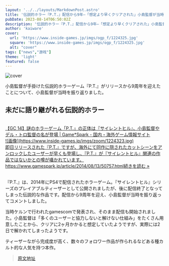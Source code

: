 ```yaml
---
layout: '../../layouts/MarkdownPost.astro'
title: '伝説的ホラー『P.T.』配信から9年―「想定より早くクリアされた」小島監督が当時を振り返る'
pubDate: 2023-08-14T06:50:02Z
description: '伝説的ホラー『P.T.』配信から9年―「想定より早くクリアされた」小島監督が当時を振り返る'
author: 'kaiware'
cover:
  url: 'https://www.inside-games.jp/imgs/ogp_f/1224325.jpg'
  square: 'https://www.inside-games.jp/imgs/ogp_f/1224325.jpg'
  alt: "cover"
tags: ["news","游戏"]
theme: 'light'
featured: false
---
```


![cover](https://www.inside-games.jp/imgs/ogp_f/1224325.jpg)

<figure class="ctms-editor-twitter"><blockquote class="twitter-tweet" data-conversation=""><a href="https://twitter.com/thegameawards/status/1690415845082886144"></a></blockquote><script async="" charset="utf-8" src="https://platform.twitter.com/widgets.js"></script></figure><p>小島監督が手掛けた伝説的ホラーゲーム『P.T.』がリリースから9周年を迎えたことについて、小島監督が当時を振り返りました。</p><h2>未だに語り継がれる伝説的ホラー</h2><br><div class="link-card"><a href="https://www.gamespark.jp/article/2014/08/13/50757.html" target="_blank"><div class="link-card-title">【GC 14】謎のホラーゲーム「P.T.」の正体は『サイレントヒル』、小島監督やデル・トロ監督の名が登場 | Game*Spark - 国内・海外ゲーム情報サイト</div><div class="link-card-image">![画像](https://www.inside-games.jp/imgs/zoom/1224323.jpg)</div><div class="link-card-cap">即日リリースされた『P.T.』ですが、海外にて同作に隠されたカットシーンをアンロックしたユーザーが早くも登場し、『P.T.』が『サイレントヒル』関連の作品ではないかとの噂が囁かれています。</div><div class="link-card-url"><span class="link-card-urltxt">https://www.gamespark.jp/article/2014/08/13/50757.html</span><span class="link-card-btn">続きを読む »</span></div></a></div><br><p>『P.T.』は、2014年にPS4で配信されたホラーゲーム。『サイレントヒル』シリーズのプレイアブルティーザーとして公開されましたが、後に配信終了となってしまった伝説的な作品です。配信から9周年を迎え、小島監督が当時を振り返ってコメントしました。</p><figure class="ctms-editor-twitter"><blockquote class="twitter-tweet" data-conversation=""><a href="https://twitter.com/Kojima_Hideo/status/1690354733423501312"></a></blockquote><script async="" charset="utf-8" src="https://platform.twitter.com/widgets.js"></script></figure><p>当時ケルンで行われたgamescomで発表され、そのまま配信も開始されました。小島監督は「多くのユーザーと協力しないと解けない仕組み」をたくさん用意したことから、クリアに2ヶ月かかると想定していたようですが、実際には2日で解かれてしまったようです。</p><figure class="ctms-editor-twitter"><blockquote class="twitter-tweet" data-conversation=""><a href="https://twitter.com/Kojima_Hideo/status/1558105256667774977"></a></blockquote><script async="" charset="utf-8" src="https://platform.twitter.com/widgets.js"></script></figure><p>ティーザーながら完成度が高く、数々のフォロワー作品が作られるなどある種カルト的な人気を持つ本作。</p>

>[原文地址](https://www.inside-games.jp/article/2023/08/14/147837.html)  